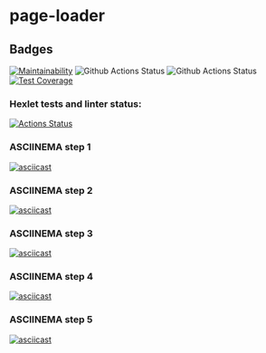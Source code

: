 # page-loader

## Badges
[![Maintainability](https://api.codeclimate.com/v1/badges/fa73fdf8738429e795c7/maintainability)](https://codeclimate.com/github/sound-round/python-project-lvl3/maintainability)
![Github Actions Status](https://github.com/sound-round/python-project-lvl3/actions/workflows/linter.yml/badge.svg)
![Github Actions Status](https://github.com/sound-round/python-project-lvl3/actions/workflows/tests.yml/badge.svg)
[![Test Coverage](https://api.codeclimate.com/v1/badges/fa73fdf8738429e795c7/test_coverage)](https://codeclimate.com/github/sound-round/python-project-lvl3/test_coverage)

### Hexlet tests and linter status:
[![Actions Status](https://github.com/sound-round/python-project-lvl3/workflows/hexlet-check/badge.svg)](https://github.com/sound-round/python-project-lvl3/actions)

### ASCIINEMA step 1
[![asciicast](https://asciinema.org/a/9Vieuv3tL6zmtohjFoKTssNfK.svg)](https://asciinema.org/a/9Vieuv3tL6zmtohjFoKTssNfK)

### ASCIINEMA step 2
[![asciicast](https://asciinema.org/a/xfiXONKkDuOHRTgma0Gxml87f.svg)](https://asciinema.org/a/xfiXONKkDuOHRTgma0Gxml87f)

### ASCIINEMA step 3
[![asciicast](https://asciinema.org/a/HxWYj3JF5yuUPHhy6SenF5R6D.svg)](https://asciinema.org/a/HxWYj3JF5yuUPHhy6SenF5R6D)

### ASCIINEMA step 4
[![asciicast](https://asciinema.org/a/FyYLqvRxvM657wb8QnCovA7tz.svg)](https://asciinema.org/a/FyYLqvRxvM657wb8QnCovA7tz)

### ASCIINEMA step 5
[![asciicast](https://asciinema.org/a/obHQ4OGk1G39jQroKhEt5VHFX.svg)](https://asciinema.org/a/obHQ4OGk1G39jQroKhEt5VHFX)
